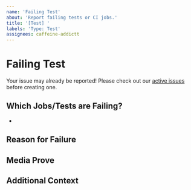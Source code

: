```yaml
---
name: 'Failing Test'
about: 'Report failing tests or CI jobs.'
title: '[Test] '
labels: 'Type: Test'
assignees: caffeine-addictt
---
```


# Failing Test

Your issue may already be reported!
Please check out our [active issues](https://github.com/caffeine-addictt/nyp_y2_fullstack/issues) before creating one.

## Which Jobs/Tests are Failing?

-

## Reason for Failure

<!--
Why is/are this/these job/test(s) failing?
What are we missing to make it pass?
-->

## Media Prove

<!--
If applicable, add screenshots or code snippets to explain the issue
If not applicable, remove this field
-->

## Additional Context

<!--
Any other extra context or information
-->
